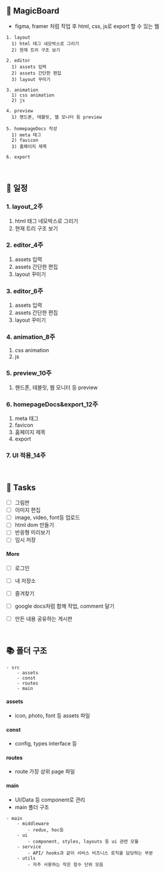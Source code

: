 ## 🎨 MagicBoard

-   figma, framer 처럼 작업 후 html, css, js로 export 할 수 있는 웹   

```
1. layout
  1) html 태그 네모박스로 그리기
  2) 현재 트리 구조 보기

2. editor  
  1) assets 입력
  2) assets 간단한 편집
  3) layout 꾸미기

3. animation
  1) css animation
  2) js

4. preview
  1) 핸드폰, 테블릿, 웹 모니터 등 preview

5. homepageDocs 작성
  1) meta 태그
  2) favicon
  3) 홈페이지 제목

6. export
```


<br />

## 📅 일정
### 1. layout_2주
  1) html 태그 네모박스로 그리기
  2) 현재 트리 구조 보기

### 2. editor_4주
  1) assets 입력
  2) assets 간단한 편집
  3) layout 꾸미기

### 3. editor_6주
  1) assets 입력
  2) assets 간단한 편집
  3) layout 꾸미기

### 4. animation_8주 
  1) css animation
  2) js

### 5. preview_10주
  1) 핸드폰, 테블릿, 웹 모니터 등 preview

### 6. homepageDocs&export_12주
  1) meta 태그
  2) favicon
  3) 홈페이지 제목
  4) export

### 7. UI 적용_14주

<br />

## 📌 Tasks
-   [ ] 그림판
-   [ ] 이미지 편집
-   [ ] image, video, font등 업로드
-   [ ] html dom 만들기
-   [ ] 반응형 미리보기
-   [ ] 임시 저장

#### More
-   [ ] 로그인
-   [ ] 내 저장소
-   [ ] 즐겨찾기
-   [ ] google docs처럼 함께 작업, comment 달기
-   [ ] 만든 내용 공유하는 게시판


<br />

## 📚 폴더 구조

```
- src
    - assets
    - const
    - routes
    - main
```

#### assets

-   icon, photo, font 등 assets 파일

#### const

-   config, types interface 등

#### routes

-   route 가장 상위 page 파일

#### main

-   UI/Data 등 component로 관리
-   main 폴더 구조

```
- main
    - middleware
        - redux, hoc등
    - ui
        - component, styles, layouts 등 ui 관련 모듈
    - service
        - API/ hooks과 같이 서비스 비즈니스 로직을 담당하는 부분
    - utils
        - 자주 사용하는 작은 함수 단위 모음
```

